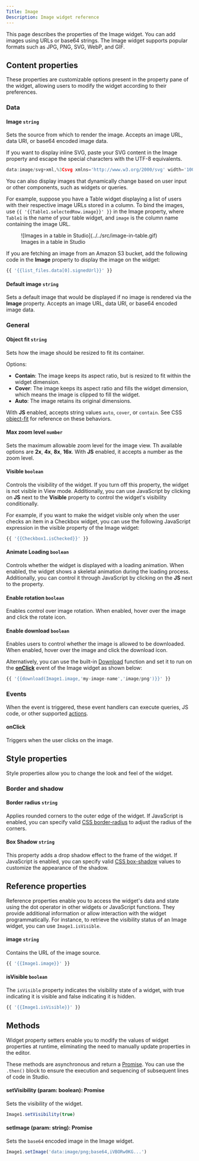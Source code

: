 ```yaml
---
Title: Image
Description: Image widget reference
---
```


<!--
README

For guidance on how to write documenation, see https://dev.stage.spread.ai/docs/contributor/guide.html. Contact Documentation when this document is ready for review.
-->

This page describes the properties of the Image widget. You can add images using URLs or base64 strings. The Image widget supports popular formats such as JPG, PNG, SVG, WebP, and GIF.

## Content properties

These properties are customizable options present in the property pane of the widget, allowing users to modify the widget according to their preferences.

### Data

#### Image `string`

Sets the source from which to render the image. Accepts an image URL, data URI, or base64 encoded image data.

 If you want to display inline SVG, paste your SVG content in the Image property and escape the special characters with the UTF-8 equivalents.

```js
data:image/svg+xml,%3Csvg xmlns='http://www.w3.org/2000/svg' width='100' height='100'%3E%3Ccircle cx='50' cy='50' r='40' stroke='green' stroke-width='4' fill='yellow' /%3E%3C/svg%3E
```

You can also display images that dynamically change based on user input or other components, such as widgets or queries.

For example, suppose you have a Table widget displaying a list of users with their respective image URLs stored in a column. To bind the images, use `{{ '{{Table1.selectedRow.image}}' }}` in the Image property, where `Table1` is the name of your table widget, and `image` is the column name containing the image URL.

<figure markdown="span">
     ![Images in a table in Studio](../../src/image-in-table.gif)
     <figcaption>Images in a table in Studio</figcaption>
</figure>

If you are fetching an image from an Amazon S3 bucket, add the following code in the **Image** property to display the image on the widget:

```js
{{ '{{list_files.data[0].signedUrl}}' }}
```

#### Default image `string`

Sets a default image that would be displayed if no image is rendered via the **Image** property. Accepts an image URL, data URI, or base64 encoded image data.

### General

#### Object fit `string`

Sets how the image should be resized to fit its container.

Options:

- **Contain**: The image keeps its aspect ratio, but is resized to fit within the widget dimension.
- **Cover**: The image keeps its aspect ratio and fills the widget dimension, which means the image is clipped to fill the widget.
- **Auto**: The image retains its original dimensions.

With **JS** enabled, accepts string values `auto`, `cover`, or `contain`. See CSS [object-fit](https://developer.mozilla.org/en-US/docs/Web/CSS/object-fit) for reference on these behaviors.

#### Max zoom level `number`

Sets the maximum allowable zoom level for the image view. Th available options are **2x**, **4x**, **8x**, **16x**. With **JS** enabled, it accepts a number as the zoom level.

#### Visible `boolean`

Controls the visibility of the widget. If you turn off this property, the widget is not visible in View mode. Additionally, you can use JavaScript by clicking on **JS** next to the **Visible** property to control the widget's visibility conditionally.

For example,  if you want to make the widget visible only when the user checks an item in a Checkbox widget, you can use the following JavaScript expression in the visible property of the Image widget:

```js
{{ '{{Checkbox1.isChecked}}' }}
```

#### Animate Loading `boolean`

Controls whether the widget is displayed with a loading animation. When enabled, the widget shows a skeletal animation during the loading process. Additionally, you can control it through JavaScript by clicking on the **JS** next to the property.

#### Enable rotation `boolean`

Enables control over image rotation. When enabled, hover over the image and click the rotate icon.

#### Enable download `boolean`

Enables users to control whether the image is allowed to be downloaded. When enabled, hover over the image and click the download icon.

Alternatively, you can use the built-in [Download](/reference/framework/global-functions.md#download) function and set it to run on the [**onClick**](#onclick) event of the Image widget as shown below:

```js
{{ '{{download(Image1.image,'my-image-name','image/png')}}' }}
```

### Events

When the event is triggered, these event handlers can execute queries, JS code, or other supported [actions](/reference/framework/global-functions.md).

#### onClick

Triggers when the user clicks on the image.

## Style properties

Style properties allow you to change the look and feel of the widget.

### Border and shadow

#### Border radius `string`

Applies rounded corners to the outer edge of the widget. If JavaScript is enabled, you can specify valid [CSS border-radius](https://developer.mozilla.org/en-US/docs/Web/CSS/border-radius) to adjust the radius of the corners.

#### Box Shadow `string`

This property adds a drop shadow effect to the frame of the widget. If JavaScript is enabled, you can specify valid [CSS box-shadow](https://developer.mozilla.org/en-US/docs/Web/CSS/box-shadow) values to customize the appearance of the shadow.

## Reference properties

Reference properties enable you to access the widget's data and state using the dot operator in other widgets or JavaScript functions. They provide additional information or allow interaction with the widget programmatically. For instance, to retrieve the visibility status of an Image widget, you can use `Image1.isVisible`.

#### image `string`

Contains the URL of the image source.

```js
{{ '{{Image1.image}}' }}
```

#### isVisible `boolean`

The `isVisible` property indicates the visibility state of a widget, with true indicating it is visible and false indicating it is hidden.

```js
{{ '{{Image1.isVisible}}' }}
```

## Methods

Widget property setters enable you to modify the values of widget properties at runtime, eliminating the need to manually update properties in the editor.

These methods are asynchronous and return a [Promise](/writing-code-in-studio/using-js-promises.md). You can use the `.then()` block to ensure the execution and sequencing of subsequent lines of code in Studio.

#### setVisibility (param: boolean): Promise

Sets the visibility of the widget.

```js
Image1.setVisibility(true)
```

#### setImage (param: string): Promise

Sets the `base64` encoded image in the Image widget.

```js
Image1.setImage('data:image/png;base64,iVBORw0KG...')
```
